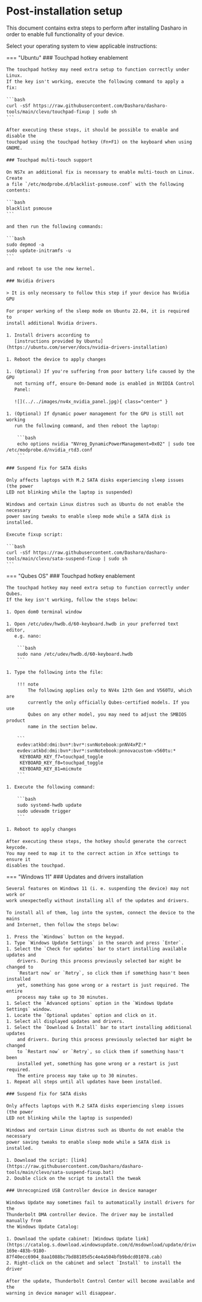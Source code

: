 # Post-installation setup

This document contains extra steps to perform after installing Dasharo in order
to enable full functionality of your device.

Select your operating system to view applicable instructions:

=== "Ubuntu"
    ### Touchpad hotkey enablement

    The touchpad hotkey may need extra setup to function correctly under Linux.
    If the key isn't working, execute the following command to apply a fix:

    ```bash
    curl -sSf https://raw.githubusercontent.com/Dasharo/dasharo-tools/main/clevo/touchpad-fixup | sudo sh
    ```

    After executing these steps, it should be possible to enable and disable the
    touchpad using the touchpad hotkey (Fn+F1) on the keyboard when using GNOME.

    ### Touchpad multi-touch support

    On NS7x an additional fix is necessary to enable multi-touch on Linux. Create
    a file `/etc/modprobe.d/blacklist-psmouse.conf` with the following contents:

    ```bash
    blacklist psmouse
    ```

    and then run the following commands:

    ```bash
    sudo depmod -a
    sudo update-initramfs -u
    ```

    and reboot to use the new kernel.

    ### Nvidia drivers

    > It is only necessary to follow this step if your device has Nvidia GPU

    For proper working of the sleep mode on Ubuntu 22.04, it is required to
    install additional Nvidia drivers.

    1. Install drivers according to
       [instructions provided by Ubuntu](https://ubuntu.com/server/docs/nvidia-drivers-installation)

    1. Reboot the device to apply changes

    1. (Optional) If you're suffering from poor battery life caused by the GPU
       not turning off, ensure On-Demand mode is enabled in NVIDIA Control
       Panel:

       ![](../../images/nv4x_nvidia_panel.jpg){ class="center" }

    1. (Optional) If dynamic power management for the GPU is still not working
       run the following command, and then reboot the laptop:

        ```bash
        echo options nvidia "NVreg_DynamicPowerManagement=0x02" | sudo tee /etc/modprobe.d/nvidia_rtd3.conf
        ```

    ### Suspend fix for SATA disks

    Only affects laptops with M.2 SATA disks experiencing sleep issues (the power
    LED not blinking while the laptop is suspended)

    Windows and certain Linux distros such as Ubuntu do not enable the necessary
    power saving tweaks to enable sleep mode while a SATA disk is installed.

    Execute fixup script:

    ```bash
    curl -sSf https://raw.githubusercontent.com/Dasharo/dasharo-tools/main/clevo/sata-suspend-fixup | sudo sh
    ```

=== "Qubes OS"
    ### Touchpad hotkey enablement

    The touchpad hotkey may need extra setup to function correctly under Qubes.
    If the key isn't working, follow the steps below:

    1. Open dom0 terminal window

    1. Open /etc/udev/hwdb.d/60-keyboard.hwdb in your preferred text editor,
       e.g. nano:

        ```bash
        sudo nano /etc/udev/hwdb.d/60-keyboard.hwdb
        ```

    1. Type the following into the file:

        !!! note
            The following applies only to NV4x 12th Gen and V560TU, which are
            currently the only officially Qubes-certified models. If you use
            Qubes on any other model, you may need to adjust the SMBIOS product
            name in the section below.

        ```
        evdev:atkbd:dmi:bvn*:bvr*:svnNotebook:pnNV4xPZ:*
        evdev:atkbd:dmi:bvn*:bvr*:svnNotebook:pnnovacustom-v560tu:*
         KEYBOARD_KEY_f7=touchpad_toggle
         KEYBOARD_KEY_f8=touchpad_toggle
         KEYBOARD_KEY_81=micmute
        ```

    1. Execute the following command:

        ```bash
        sudo systemd-hwdb update
        sudo udevadm trigger
        ```

    1. Reboot to apply changes

    After executing these steps, the hotkey should generate the correct keycode.
    You may need to map it to the correct action in Xfce settings to ensure it
    disables the touchpad.

=== "Windows 11"
    ### Updates and drivers installation

    Several features on Windows 11 (i. e. suspending the device) may not work or
    work unexpectedly without installing all of the updates and drivers.

    To install all of them, log into the system, connect the device to the mains
    and Internet, then follow the steps below:

    1. Press the `Windows` button on the keypad.
    1. Type `Windows Update Settings` in the search and press `Enter`.
    1. Select the `Check for updates` bar to start installing available updates and
        drivers. During this process previously selected bar might be changed to
        `Restart now` or `Retry`, so click them if something hasn't been installed
        yet, something has gone wrong or a restart is just required. The entire
        process may take up to 30 minutes.
    1. Select the `Advanced options` option in the `Windows Update Settings` window.
    1. Locate the `Optional updates` option and click on it.
    1. Select all displayed updates and drivers.
    1. Select the `Download & Install` bar to start installing additional updates
        and drivers. During this process previously selected bar might be changed
        to `Restart now` or `Retry`, so click them if something hasn't been
        installed yet, something has gone wrong or a restart is just required.
        The entire process may take up to 30 minutes.
    1. Repeat all steps until all updates have been installed.

    ### Suspend fix for SATA disks

    Only affects laptops with M.2 SATA disks experiencing sleep issues (the power
    LED not blinking while the laptop is suspended)

    Windows and certain Linux distros such as Ubuntu do not enable the necessary
    power saving tweaks to enable sleep mode while a SATA disk is installed.

    1. Download the script: [link](https://raw.githubusercontent.com/Dasharo/dasharo-tools/main/clevo/sata-suspend-fixup.bat)
    2. Double click on the script to install the tweak

    ### Unrecognized USB Controller device in device manager

    Windows Update may sometimes fail to automatically install drivers for the
    Thunderbolt DMA controller device. The driver may be installed manually from
    the Windows Update Catalog:

    1. Download the update cabinet: [Windows Update link](https://catalog.s.download.windowsupdate.com/d/msdownload/update/driver/drvs/2023/10/12081e68-169e-483b-9180-87f40ecc6904_8aa1088bc7bd88105d5c4e4a504bfb9bdcd01078.cab)
    2. Right-click on the cabinet and select `Install` to install the driver

    After the update, Thunderbolt Control Center will become available and the
    warning in device manager will disappear.
